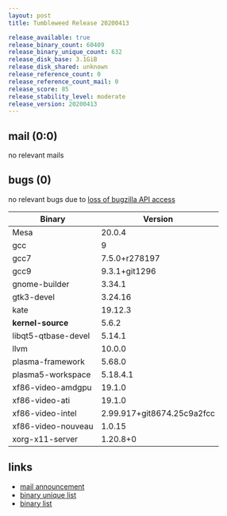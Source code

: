 ```yaml
---
layout: post
title: Tumbleweed Release 20200413

release_available: true
release_binary_count: 60409
release_binary_unique_count: 632
release_disk_base: 3.1GiB
release_disk_shared: unknown
release_reference_count: 0
release_reference_count_mail: 0
release_score: 85
release_stability_level: moderate
release_version: 20200413
---
```


## mail (0:0)

no relevant mails

## bugs (0)

<!--more-->

no relevant bugs due to [loss of bugzilla API access](https://bugzilla.opensuse.org/show_bug.cgi?id=1157722)

Binary | Version
--- | ---
Mesa | 20.0.4
gcc | 9
gcc7 | 7.5.0+r278197
gcc9 | 9.3.1+git1296
gnome-builder | 3.34.1
gtk3-devel | 3.24.16
kate | 19.12.3
**kernel-source** | 5.6.2
libqt5-qtbase-devel | 5.14.1
llvm | 10.0.0
plasma-framework | 5.68.0
plasma5-workspace | 5.18.4.1
xf86-video-amdgpu | 19.1.0
xf86-video-ati | 19.1.0
xf86-video-intel | 2.99.917+git8674.25c9a2fcc
xf86-video-nouveau | 1.0.15
xorg-x11-server | 1.20.8+0

## links

- [mail announcement](https://lists.opensuse.org/opensuse-factory/2020-04/msg00258.html)
- [binary unique list](http://download.opensuse.org/history/20200413/rpm.unique.list)
- [binary list](http://download.opensuse.org/history/20200413/rpm.list)
